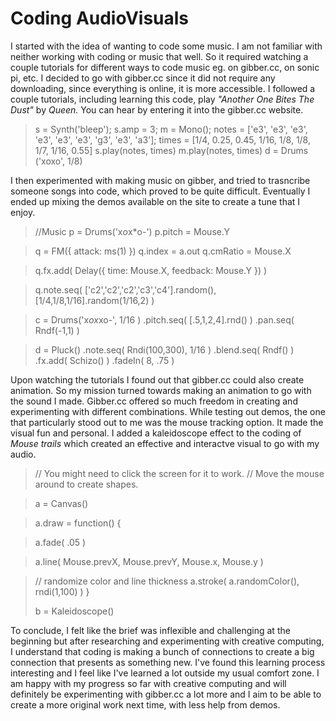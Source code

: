 # Coding AudioVisuals #

I started with the idea of wanting to code some music. I am not familiar with neither working with coding or music that well. So it required watching a couple tutorials for different ways to code music eg. on gibber.cc, on sonic pi, etc. I decided to go with gibber.cc since it did not require any downloading, since everything is online, it is more accessible. I followed a couple tutorials, including learning this code, play *"Another One Bites The Dust"* by *Queen.* You can hear by entering it into the gibber.cc website. 


> s = Synth('bleep');
> s.amp = 3;
> m = Mono();
> notes = ['e3', 'e3', 'e3', 'e3', 'e3', 'e3', 'g3', 'e3', 'a3'];
> times = [1/4, 0.25, 0.45, 1/16, 1/8, 1/8, 1/7, 1/16, 0.55]
> s.play(notes, times)
> m.play(notes, times)
> d = Drums ('xoxo', 1/8)


I then experimented with making music on gibber, and tried to trasncribe someone songs into code, which proved to be quite difficult. Eventually I ended up mixing the demos available on the site to create a tune that I enjoy.

> //Music
> p = Drums('x*o*x*o-')
> p.pitch = Mouse.Y

> q = FM({ attack: ms(1) })
> q.index = a.out
> q.cmRatio = Mouse.X

> q.fx.add(
>  Delay({
>    time:     Mouse.X,
>    feedback: Mouse.Y
>  })
> )

> q.note.seq( 
>  ['c2','c2','c2','c3','c4'].random(),
>  [1/4,1/8,1/16].random(1/16,2) 
>)

>   c = Drums('x*ox*xo-', 1/16 )
>      .pitch.seq( [.5,1,2,4].rnd() )
>      .pan.seq( Rndf(-1,1) )

>   d = Pluck()
>      .note.seq( Rndi(100,300), 1/16 )
>      .blend.seq( Rndf() )
>      .fx.add( Schizo() )
>      .fadeIn( 8, .75 )




Upon watching the tutorials I found out that gibber.cc could also create animation. So my mission turned towards making an animation to go with the sound I made. Gibber.cc offered so much freedom in creating and experimenting with different combinations. While testing out demos, the one that particularly stood out to me was the mouse tracking option. It made the visual fun and personal. I added a kaleidoscope effect to the coding of *Mouse trails* which created an effective and interactve visual to go with my audio.


> // You might need to click the screen for it to work.
> // Move the mouse around to create shapes.

> a = Canvas()

> a.draw = function() {

> a.fade( .05 )
  
>  a.line(
>     Mouse.prevX,
>     Mouse.prevY,
>     Mouse.x,
>     Mouse.y
>  )
  
>  // randomize color and line thickness
>  a.stroke( a.randomColor(), rndi(1,100) )
>}
>
> b = Kaleidoscope()

To conclude, I felt like the brief was inflexible and challenging at the beginning but after researching and experimenting with creative computing, I understand that coding is making a bunch of connections to create a big connection that presents as something new. I've found this learning process interesting and I feel like I've learned a lot outside my usual comfort zone. I am happy with my progress so far with creative computing and will definitely be experimenting with gibber.cc a lot more and I aim to be able to create a more original work next time, with less help from demos.

